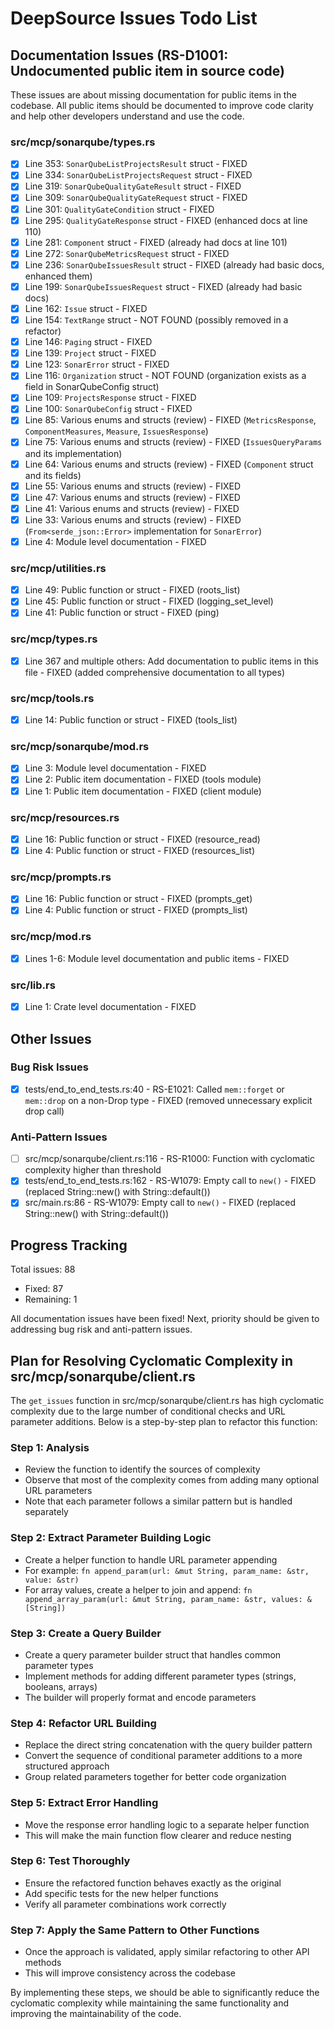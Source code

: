 # DeepSource Issues Todo List

## Documentation Issues (RS-D1001: Undocumented public item in source code)

These issues are about missing documentation for public items in the codebase. All public items should be documented to improve code clarity and help other developers understand and use the code.

### src/mcp/sonarqube/types.rs
- [x] Line 353: `SonarQubeListProjectsResult` struct - FIXED
- [x] Line 334: `SonarQubeListProjectsRequest` struct - FIXED
- [x] Line 319: `SonarQubeQualityGateResult` struct - FIXED
- [x] Line 309: `SonarQubeQualityGateRequest` struct - FIXED
- [x] Line 301: `QualityGateCondition` struct - FIXED
- [x] Line 295: `QualityGateResponse` struct - FIXED (enhanced docs at line 110)
- [x] Line 281: `Component` struct - FIXED (already had docs at line 101)
- [x] Line 272: `SonarQubeMetricsRequest` struct - FIXED
- [x] Line 236: `SonarQubeIssuesResult` struct - FIXED (already had basic docs, enhanced them)
- [x] Line 199: `SonarQubeIssuesRequest` struct - FIXED (already had basic docs)
- [x] Line 162: `Issue` struct - FIXED
- [x] Line 154: `TextRange` struct - NOT FOUND (possibly removed in a refactor)
- [x] Line 146: `Paging` struct - FIXED
- [x] Line 139: `Project` struct - FIXED
- [x] Line 123: `SonarError` struct - FIXED
- [x] Line 116: `Organization` struct - NOT FOUND (organization exists as a field in SonarQubeConfig struct)
- [x] Line 109: `ProjectsResponse` struct - FIXED
- [x] Line 100: `SonarQubeConfig` struct - FIXED
- [x] Line 85: Various enums and structs (review) - FIXED (`MetricsResponse`, `ComponentMeasures`, `Measure`, `IssuesResponse`)
- [x] Line 75: Various enums and structs (review) - FIXED (`IssuesQueryParams` and its implementation)
- [x] Line 64: Various enums and structs (review) - FIXED (`Component` struct and its fields)
- [x] Line 55: Various enums and structs (review) - FIXED
- [x] Line 47: Various enums and structs (review) - FIXED
- [x] Line 41: Various enums and structs (review) - FIXED
- [x] Line 33: Various enums and structs (review) - FIXED (`From<serde_json::Error>` implementation for `SonarError`)
- [x] Line 4: Module level documentation - FIXED

### src/mcp/utilities.rs
- [x] Line 49: Public function or struct - FIXED (roots_list)
- [x] Line 45: Public function or struct - FIXED (logging_set_level)
- [x] Line 41: Public function or struct - FIXED (ping)

### src/mcp/types.rs
- [x] Line 367 and multiple others: Add documentation to public items in this file - FIXED (added comprehensive documentation to all types)

### src/mcp/tools.rs
- [x] Line 14: Public function or struct - FIXED (tools_list)

### src/mcp/sonarqube/mod.rs
- [x] Line 3: Module level documentation - FIXED
- [x] Line 2: Public item documentation - FIXED (tools module)
- [x] Line 1: Public item documentation - FIXED (client module)

### src/mcp/resources.rs
- [x] Line 16: Public function or struct - FIXED (resource_read)
- [x] Line 4: Public function or struct - FIXED (resources_list)

### src/mcp/prompts.rs
- [x] Line 16: Public function or struct - FIXED (prompts_get)
- [x] Line 4: Public function or struct - FIXED (prompts_list)

### src/mcp/mod.rs
- [x] Lines 1-6: Module level documentation and public items - FIXED

### src/lib.rs
- [x] Line 1: Crate level documentation - FIXED

## Other Issues

### Bug Risk Issues
- [x] tests/end_to_end_tests.rs:40 - RS-E1021: Called `mem::forget` or `mem::drop` on a non-Drop type - FIXED (removed unnecessary explicit drop call)

### Anti-Pattern Issues
- [ ] src/mcp/sonarqube/client.rs:116 - RS-R1000: Function with cyclomatic complexity higher than threshold
- [x] tests/end_to_end_tests.rs:162 - RS-W1079: Empty call to `new()` - FIXED (replaced String::new() with String::default())
- [x] src/main.rs:86 - RS-W1079: Empty call to `new()` - FIXED (replaced String::new() with String::default())

## Progress Tracking

Total issues: 88
- Fixed: 87
- Remaining: 1

All documentation issues have been fixed! Next, priority should be given to addressing bug risk and anti-pattern issues. 

## Plan for Resolving Cyclomatic Complexity in src/mcp/sonarqube/client.rs

The `get_issues` function in src/mcp/sonarqube/client.rs has high cyclomatic complexity due to the large number of conditional checks and URL parameter additions. Below is a step-by-step plan to refactor this function:

### Step 1: Analysis
- Review the function to identify the sources of complexity
- Observe that most of the complexity comes from adding many optional URL parameters
- Note that each parameter follows a similar pattern but is handled separately

### Step 2: Extract Parameter Building Logic
- Create a helper function to handle URL parameter appending
- For example: `fn append_param(url: &mut String, param_name: &str, value: &str)`
- For array values, create a helper to join and append: `fn append_array_param(url: &mut String, param_name: &str, values: &[String])`

### Step 3: Create a Query Builder
- Create a query parameter builder struct that handles common parameter types
- Implement methods for adding different parameter types (strings, booleans, arrays)
- The builder will properly format and encode parameters

### Step 4: Refactor URL Building
- Replace the direct string concatenation with the query builder pattern
- Convert the sequence of conditional parameter additions to a more structured approach
- Group related parameters together for better code organization

### Step 5: Extract Error Handling
- Move the response error handling logic to a separate helper function
- This will make the main function flow clearer and reduce nesting

### Step 6: Test Thoroughly
- Ensure the refactored function behaves exactly as the original
- Add specific tests for the new helper functions
- Verify all parameter combinations work correctly

### Step 7: Apply the Same Pattern to Other Functions
- Once the approach is validated, apply similar refactoring to other API methods
- This will improve consistency across the codebase

By implementing these steps, we should be able to significantly reduce the cyclomatic complexity while maintaining the same functionality and improving the maintainability of the code. 